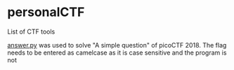 # personalCTF

List of CTF tools

[answer.py](https://github.com/IPMegladon/personalCTF/blob/master/answer.py) was used to solve "A simple question" of 
picoCTF 2018. The flag needs to be entered as camelcase as it is case sensitive and the program is not

